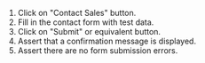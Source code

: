 1. Click on "Contact Sales" button.
2. Fill in the contact form with test data.
3. Click on "Submit" or equivalent button.
4. Assert that a confirmation message is displayed.
5. Assert there are no form submission errors.
